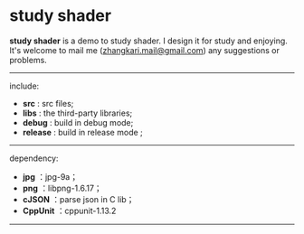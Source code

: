 # study shader

**study shader** is a demo to study shader. I design it for study and enjoying.   
It's welcome to mail me (zhangkari.mail@gmail.com) any suggestions or problems.

-------------
include:  
- **src**     : src files;    
- **libs**    : the third-party libraries;    
- **debug**   :  build in debug mode;    
- **release** : build in release mode ;    

----------------------
 dependency:   
- **jpg**     ：jpg-9a；   
- **png**     ：libpng-1.6.17；   
- **cJSON**   ：parse json in C lib；   
- **CppUnit** ：cppunit-1.13.2

-------------------

